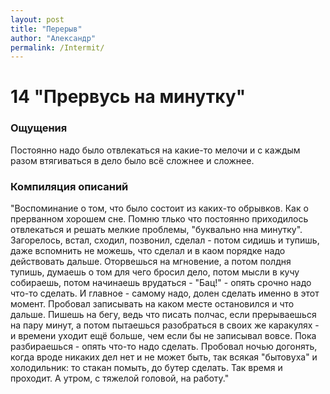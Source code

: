 ```yaml
---
layout: post
title: "Перерыв"
author: "Александр"
permalink: /Intermit/
---
```


# 14 "Прервусь на минутку"

### Ощущения
Постоянно надо было отвлекаться на какие-то мелочи и с каждым разом втягиваться в дело было всё сложнее и сложнее.

### Компиляция описаний
"Воспоминание о том, что было состоит из каких-то обрывков. Как о прерванном хорошем сне. Помню тлько что постоянно приходилось отвлекаться и решать мелкие проблемы, "буквально нна минутку". Загорелось, встал, сходил, позвонил, сделал - потом сидишь и тупишь, даже вспомнить не можешь, что сделал и в каом порядке надо действовать дальше. Оторвешься на мгновение, а потом полдня тупишь, думаешь о том для чего бросил дело, потом мысли в кучу собираешь, потом начинаешь врудаться - "Бац!" - опять срочно надо что-то сделать. И главное - самому надо, долен сделать именно в этот момент. Пробовал записывать на каком месте остановился и что дальше. Пишешь на бегу, ведь что писать полчас, если прерываешься на пару минут, а потом пытаешься разобраться в своих же каракулях - и времени уходит ещё больше, чем если бы не записывал вовсе. Пока разбираешься - опять что-то надо сделать. Пробовал ночью догонять, когда вроде никаких дел нет и не может быть, так всякая "бытовуха" и холодильник: то стакан помыть, до бутер сделать. Так время и проходит. А утром, с тяжелой головой, на работу." 


